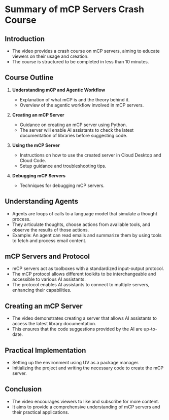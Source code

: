 # Summary of mCP Servers Crash Course

## Introduction
- The video provides a crash course on mCP servers, aiming to educate viewers on their usage and creation.
- The course is structured to be completed in less than 10 minutes.

## Course Outline
1. **Understanding mCP and Agentic Workflow**
   - Explanation of what mCP is and the theory behind it.
   - Overview of the agentic workflow involved in mCP servers.

2. **Creating an mCP Server**
   - Guidance on creating an mCP server using Python.
   - The server will enable AI assistants to check the latest documentation of libraries before suggesting code.

3. **Using the mCP Server**
   - Instructions on how to use the created server in Cloud Desktop and Cloud Code.
   - Setup guidance and troubleshooting tips.

4. **Debugging mCP Servers**
   - Techniques for debugging mCP servers.

## Understanding Agents
- Agents are loops of calls to a language model that simulate a thought process.
- They articulate thoughts, choose actions from available tools, and observe the results of those actions.
- Example: An agent can read emails and summarize them by using tools to fetch and process email content.

## mCP Servers and Protocol
- mCP servers act as toolboxes with a standardized input-output protocol.
- The mCP protocol allows different toolkits to be interchangeable and accessible to various AI assistants.
- The protocol enables AI assistants to connect to multiple servers, enhancing their capabilities.

## Creating an mCP Server
- The video demonstrates creating a server that allows AI assistants to access the latest library documentation.
- This ensures that the code suggestions provided by the AI are up-to-date.

## Practical Implementation
- Setting up the environment using UV as a package manager.
- Initializing the project and writing the necessary code to create the mCP server.

## Conclusion
- The video encourages viewers to like and subscribe for more content.
- It aims to provide a comprehensive understanding of mCP servers and their practical applications.

